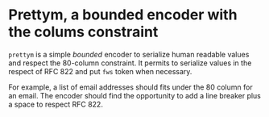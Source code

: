 # Prettym, a bounded encoder with the colums constraint

`prettym` is a simple _bounded_ encoder to serialize human readable values
and respect the 80-column constraint. It permits to serialize values in
the respect of RFC 822 and put `fws` token when necessary.

For example, a list of email addresses should fits under the 80 column for
an email. The encoder should find the opportunity to add a line breaker plus
a space to respect RFC 822.
